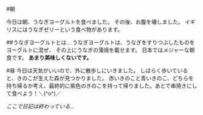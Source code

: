 #朝

今日は朝、うなぎヨーグルトを食べました。
その後、お腹を壊しました。
イギリスにはうなぎゼリーという食べ物があります。

##うなぎヨーグルトとは...
うなぎヨーグルトは、うなぎをすりつぶしたものをヨーグルトに混ぜ、
その上にうなぎの蒲焼を載せます。
日本ではメジャーな朝食です。
**あまり美味しくないです。**

#昼
今日は天気がいいので、外に散歩しにいきました。
しばらく歩いていると、きのこが生えた森が見つかりました。
赤いきのこと青いきのこ、どちらを持ち帰るか考え、最終的に紫色のきのこを持って帰りました。あとで串焼きにして食べよう！＼(^o^)／

_ここで日記は終わっている..._